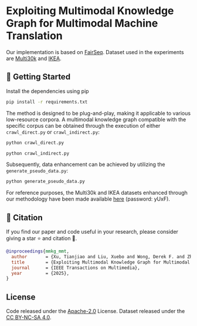 # Exploiting Multimodal Knowledge Graph for Multimodal Machine Translation

Our implementation is based on [FairSeq](https://github.com/pytorch/fairseq.git). Dataset used in the experiments are [Multi30k](https://github.com/multi30k/dataset) and [IKEA](https://github.com/sampalomad/IKEA-Dataset).

## :rocket: Getting Started
Install the dependencies using pip
```bash
pip install -r requirements.txt
```

The method is designed to be plug-and-play, making it applicable to various low-resource corpora. A multimodal knowledge graph compatible with the specific corpus can be obtained through the execution of either `crawl_direct.py` or `crawl_indirect.py`:

```bash
python crawl_direct.py

python crawl_indirect.py
```

Subsequently, data enhancement can be achieved by utilizing the `generate_pseudo_data.py`:
```bash
python generate_pseudo_data.py
```

For reference purposes, the Multi30k and IKEA datasets enhanced through our methodology have been made available [here](https://pan.quark.cn/s/fa71d21b4bee) (password: yUxF).

## :book: Citation
If you find our paper and code useful in your research, please consider giving a star :star: and citation :book:.

```BibTeX
@inproceedings{mmkg_mmt,
  author       = {Xu, Tianjiao and Liu, Xuebo and Wong, Derek F. and Zhang, Yue and Chao, Lidia S. and Zhang, Min and Gan, Tian},
  title        = {Exploiting Multimodal Knowledge Graph for Multimodal Machine Translation},
  journal      = {IEEE Transactions on Multimedia},
  year         = {2025},
}
```

## License
Code released under the [Apache-2.0](LICENSE) License. Dataset released under the [CC BY-NC-SA 4.0](https://creativecommons.org/licenses/by-sa/4.0/).